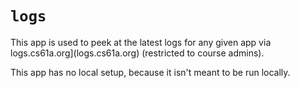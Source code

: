 # `logs`

This app is used to peek at the latest logs for any given app via 
logs.cs61a.org](logs.cs61a.org) (restricted to course admins).

This app has no local setup, because it isn't meant to be run locally.
